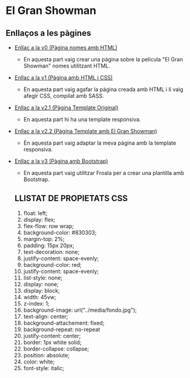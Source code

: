 # El Gran Showman
## Enllaços a les pàgines
- [Enllaç a la v0 (Pàgina nomes amb HTML)](https://alexxx-28.github.io/AA-1.2.3/v0%20html/index.html)
  - En aquesta part vaig crear una pàgina sobre la pelicula "El Gran Showman" nomes utilitzant HTML.
- [Enllaç a la v1 (Pàgina amb HTML i CSS)](https://alexxx-28.github.io/AA-1.2.3/v1%20html-css/)
  - En aquesta part vaig agafar la pàgina creada amb HTML i li vaig afegir CSS, compilat amb SASS.
- [Enllaç a la v2.1 (Pàgina Template Original)](https://alexxx-28.github.io/AA-1.2.3/v2/v2.1%20template%20original/index.html)
  - En aquesta part hi ha una template responsiva.
- [Enllaç a la v2.2 (Pàgina Template amb El Gran Showman)](https://alexxx-28.github.io/AA-1.2.3/v2/v2.2%20template%20peli/index.html)
  - En aquesta part vaig adaptar la meva pàgina amb la template responsiva.
- [Enllaç a la v3 (Pàgina amb Bootstrap)](https://alexxx-28.github.io/AA-1.2.3/v3%20bootstrap/index.html)
  - En aquesta part vaig utilitzar Froala per a crear una plantilla amb Bootstrap.
  
  ## LLISTAT DE PROPIETATS CSS

  1. float: left;
  2. display: flex;
  3. flex-flow: row wrap;
  4. background-color: #830303;
  5. margin-top: 2%;
  6. padding: 15px 20px;
  7. text-decoration: none;
  8. justify-content: space-evenly;
  9. background-color: red;
  10. justify-content: space-evenly;
  11. list-style: none;
  12. display: none;
  13. display: block;
  14. width: 45vw;
  15. z-index: 1;
  16. background-image: url("../media/fondo.jpg");
  17. text-align: center;
  18. background-attachement: fixed;
  19. background-repeat: no-repeat
  20. justify-content: center;
  21. border: 1px white solid;
  22. border-collapse: collapse;
  23. position: absolute;
  24. color: white;
  25. font-style: italic;
